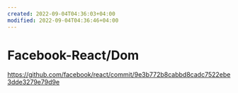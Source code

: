 ```yaml
---
created: 2022-09-04T04:36:03+04:00
modified: 2022-09-04T04:36:46+04:00
---
```


# Facebook-React/Dom

https://github.com/facebook/react/commit/9e3b772b8cabbd8cadc7522ebe3dde3279e79d9e
